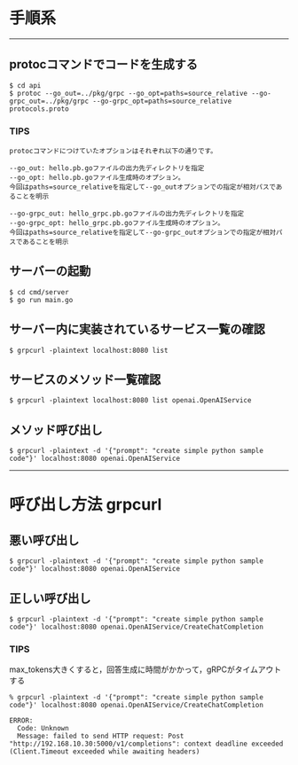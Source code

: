 # 手順系
---

## protocコマンドでコードを生成する
```
$ cd api
$ protoc --go_out=../pkg/grpc --go_opt=paths=source_relative --go-grpc_out=../pkg/grpc --go-grpc_opt=paths=source_relative protocols.proto
```

### TIPS
```
protocコマンドにつけていたオプションはそれぞれ以下の通りです。

--go_out: hello.pb.goファイルの出力先ディレクトリを指定
--go_opt: hello.pb.goファイル生成時のオプション。
今回はpaths=source_relativeを指定して--go_outオプションでの指定が相対パスであることを明示

--go-grpc_out: hello_grpc.pb.goファイルの出力先ディレクトリを指定
--go-grpc_opt: hello_grpc.pb.goファイル生成時のオプション。
今回はpaths=source_relativeを指定して--go-grpc_outオプションでの指定が相対パスであることを明示
```

## サーバーの起動
```
$ cd cmd/server
$ go run main.go
```

## サーバー内に実装されているサービス一覧の確認
```
$ grpcurl -plaintext localhost:8080 list
```

## サービスのメソッド一覧確認
```
$ grpcurl -plaintext localhost:8080 list openai.OpenAIService
```

## メソッド呼び出し
```
$ grpcurl -plaintext -d '{"prompt": "create simple python sample code"}' localhost:8080 openai.OpenAIService
```

---
# 呼び出し方法 grpcurl

## 悪い呼び出し
`$ grpcurl -plaintext -d '{"prompt": "create simple python sample code"}' localhost:8080 openai.OpenAIService`

## 正しい呼び出し
`$ grpcurl -plaintext -d '{"prompt": "create simple python sample code"}' localhost:8080 openai.OpenAIService/CreateChatCompletion`

### TIPS
max_tokens大きくすると，回答生成に時間がかかって，gRPCがタイムアウトする
```
% grpcurl -plaintext -d '{"prompt": "create simple python sample code"}' localhost:8080 openai.OpenAIService/CreateChatCompletion

ERROR:
  Code: Unknown
  Message: failed to send HTTP request: Post "http://192.168.10.30:5000/v1/completions": context deadline exceeded (Client.Timeout exceeded while awaiting headers)
```